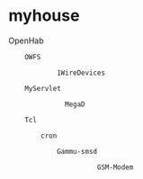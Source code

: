 # myhouse
OpenHab

        OWFS
        
                1WireDevices
                
        MyServlet
        
                  MegaD
                  
        Tcl
        
            cron
            
                Gammu-smsd
                
                          GSM-Modem

